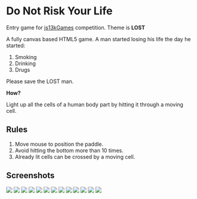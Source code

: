 Do Not Risk Your Life
======================

Entry game for [js13kGames](http://js13kgames.com/entries/2017) competition. Theme is **LOST**

A fully canvas based HTML5 game. A man started losing his life the day he started:

1. Smoking
2. Drinking
3. Drugs

Please save the LOST man.

**How?**

Light up all the cells of a human body part by hitting it through a moving cell.

Rules
-----

1. Move mouse to position the paddle.
2. Avoid hitting the bottom more than 10 times.
3. Already lit cells can be crossed by a moving cell.

Screenshots
-----------

<img src="screenshots/1.png"/>
<img src="screenshots/2.png"/>
<img src="screenshots/3.png"/>
<img src="screenshots/4.png"/>
<img src="screenshots/5.png"/>
<img src="screenshots/6.png"/>
<img src="screenshots/7.png"/>
<img src="screenshots/8.png"/>
<img src="screenshots/9.png"/>
<img src="screenshots/10.png"/>
<img src="screenshots/11.png"/>
<img src="screenshots/12.png"/>
<img src="screenshots/13.png"/>
